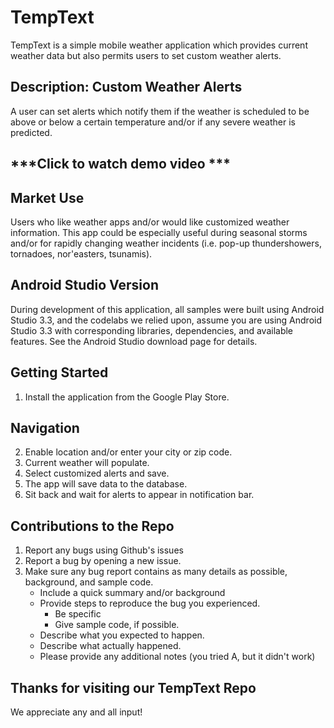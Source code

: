 # TempText
TempText is a simple mobile weather application which provides current weather data but also permits users to set custom weather alerts. 

## Description: Custom Weather Alerts
A user can set alerts which notify them if the weather is scheduled to be above or below a certain temperature and/or if any severe weather is predicted.

## ***Click to watch demo video ***

## Market Use
Users who like weather apps and/or would like customized weather information. This app could be especially useful during seasonal storms and/or for rapidly changing weather incidents (i.e. pop-up thundershowers, tornadoes, nor'easters, tsunamis).

## Android Studio Version
During development of this application, all samples were built using Android Studio 3.3, and the codelabs we relied upon, assume you are using Android Studio 3.3 with corresponding libraries, dependencies, and available features. See the Android Studio download page for details.

## Getting Started
1. Install the application from the Google Play Store.
   
## Navigation
2. Enable location and/or enter your city or zip code.
3. Current weather will populate.
4. Select customized alerts and save.
5. The app will save data to the database.
6. Sit back and wait for alerts to appear in notification bar.

## Contributions to the Repo
1. Report any bugs using Github's issues
2. Report a bug by opening a new issue.
3. Make sure any bug report contains as many details as possible, background, and sample code.
    - Include a quick summary and/or background
    - Provide steps to reproduce the bug you experienced.
        - Be specific
        - Give sample code, if possible.
    - Describe what you expected to happen.
    - Describe what actually happened.
    - Please provide any additional notes (you tried A, but it didn't work)
    
## Thanks for visiting our TempText Repo
We appreciate any and all input!
